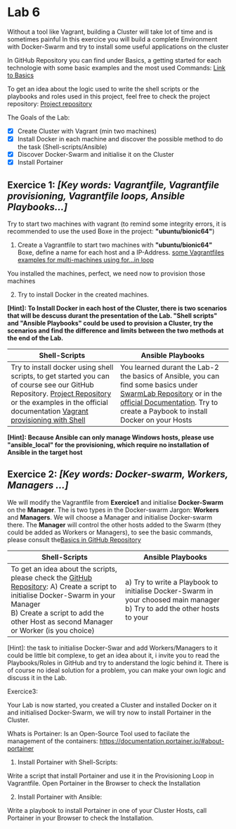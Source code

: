 # Lab 6

Without a tool like Vagrant, building a Cluster will take lot of time and is sometimes painful
In this exercice you will build a complete Environment with Docker-Swarm and try to install some useful applications on the cluster

In GitHub Repository you can find under Basics, a getting started for each technologie with some basic examples and the most used Commands:
[Link to Basics](https://github.com/jennerwein/swarmlab/tree/master/basics)

To get an idea about the logic used to write the shell scripts or the playbooks and roles used in this project, feel free to check the project repository: 
[Project repository](https://github.com/jennerwein/swarmlab)

The Goals of the Lab:

- [x] Create Cluster with Vagrant (min two machines)
- [x] Install Docker in each machine and discover the possible method to do the task (Shell-scripts/Ansible)
- [x] Discover Docker-Swarm and initialise it on the Cluster 
- [x] Install Portainer

## Exercice 1: _[Key words: Vagrantfile, Vagrantfile provisioning, Vagrantfile loops, Ansible Playbooks...]_

Try to start two machines with vagrant (to remind some integrity errors, it is recommended to use the used Boxe in the project: **"ubuntu/bionic64"**)

1. Create a Vagrantfile to start two machines with **"ubuntu/bionic64"** Boxe, define a name for each host and a IP-Address.
[some Vagrantfiles examples for multi-machines using for...in loop](https://www.vagrantup.com/docs/vagrantfile/tips)

You installed the machines, perfect, we need now to provision those machines

2. Try to install Docker in the created machines. 

**[Hint]: To Install Docker in each host of the Cluster, there is two scenarios that  will be descuss durant the presentation of the Lab. **"Shell scripts"** and **"Ansible Playbooks"** could be used to provision a Cluster, try the scenarios and find the difference and limits between the two methods at the end of the Lab.**


Shell-Scripts | Ansible Playbooks
------------ | -------------
Try to install docker using shell scripts, to get started you can of course see our GitHub Repository. [Project Repository](https://github.com/jennerwein/swarmlab/tree/master/swarm_shell_prov) or the examples in the official documentation [Vagrant provisioning with Shell](https://www.vagrantup.com/docs/provisioning/shell) | You learned durant the Lab-2 the basics of Ansible, you can find some basics under [SwarmLab Repository](https://github.com/jennerwein/swarmlab/tree/master/basics) or in the [official Documentation](https://docs.ansible.com/ansible/latest/user_guide/intro_getting_started.html). Try to create a Paybook to install Docker on your Hosts

**[Hint]: Because Ansible can only manage Windows hosts, please use "ansible_local" for the provisioning, which require no installation of Ansible in the target host**
 
## Exercice 2: _[Key words: Docker-swarm, Workers, Managers ...]_

We will modify the Vagrantfile from **Exercice1** and initialise **Docker-Swarm** on the **Manager**.
The is two types in the Docker-swarm Jargon: **Workers** and **Managers**. We will choose a Manager and initialise Docker-swarm there.
The **Manager** will control the other hosts added to the Swarm (they could 
be added as Workers or Managers), to see the basic commands, please consult the[Basics in GitHub Repository](https://github.com/jennerwein/swarmlab/tree/master/basics)


Shell-Scripts | Ansible Playbooks
------------ | -------------
To get an idea about the scripts, please check the [GitHub Repository](https://github.com/jennerwein/swarmlab/tree/master/swarm_shell_prov/provision): A) Create a script to initialise Docker-Swarm in your Manager <br> B) Create a script to add the other Host as second Manager or Worker (is you choice) | a) Try to write a Playbook to initialise Docker-Swarm in your choosed main manager b) Try to add the other hosts to your 
 

  [Hint]: the task to initialise Docker-Swar and add Workers/Managers to it could be little bit complexe, to get an idea about it, i invite you to read the Playbooks/Roles in GitHub and try to anderstand the logic behind it. 
There is of course no ideal solution for a problem, you can make your own logic and discuss it in the Lab.




Exercice3:   

Your Lab is now started, you created a Cluster and installed Docker on it and initialised Docker-Swarm, we will try now to install Portainer in the Cluster.

Whats is Portainer: Is an Open-Source Tool used to facilate the management of the containers: https://documentation.portainer.io/#about-portainer

1) Install Portainer with Shell-Scripts:

Write a script that install Portainer and use it in the Provisioning Loop in Vagrantfile. Open Portainer in the Browser to check the Installation 

2) Install Portainer with Ansible:

Write a playbook to install Portainer in one of your Cluster Hosts, call Portainer in your Browser to check the Installation.